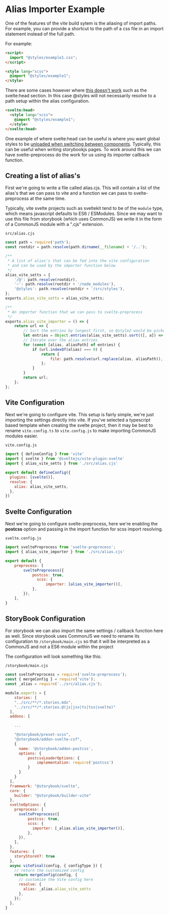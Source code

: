 # Alias Importer Example

One of the features of the vite build sytem is the aliasing of import paths.
For example, you can provide a shortcut to the path of a css file in an import statement instead of the full path.

For example:
```html
<script>
  import "@styles/example1.css";
</script>

<style lang="scss">
  @import "@styles/example1";
</style>
```

There are some cases however where [this doesn't work](https://github.com/sveltejs/vite-plugin-svelte/issues/376)
such as the svelte:head section.
In this case @styles will not necessarily resolve to a path setup within the alias configuration.
```html
<svelte:head>
  <style lang="scss">
    @import "@styles/example1";
  </style>
</svelte:head>
```

One example of where svelte:head can be useful is where you want global styles to be
[unloaded when switching between components](https://github.com/sveltejs/svelte/issues/5530).
Typically, this can be useful when writing storybookjs pages.
To work around this we can have svelte-preprocess do the work for us using its importer callback function.


## Creating a list of alias's

First we're going to write a file called alias.cjs.
This will contain a list of the alias's that we can pass to vite and a function we can pass to svelte-preprocess at the same time.

Typically, vite svelte projects such as sveltekit tend to be of the `module` type, which means javascript defaults to ES6 / ESModules. Since we may want to use this file from storybook (which uses CommonJS) we write it in the form of a CommonJS module with a ".cjs" extension.

`src/alias.cjs`
```js
const path = require('path');
const rootdir = path.resolve(path.dirname(__filename) + '/..');

/**
 * A list of alias's that can be fed into the vite configuration
 * and can be used by the importer function below
 */
alias_vite_setts = {
    '/@': path.resolve(rootdir),
    '~': path.resolve(rootdir + '/node_modules'),
    '@styles': path.resolve(rootdir + '/src/styles'),
};
exports.alias_vite_setts = alias_vite_setts;

/**
 * An importer function that we can pass to svelte-preprocess
 */
exports.alias_vite_importer = () => {
    return url => {
        // Sort the entries by longest first, so @style2 would be picked up before @style
        let entries = Object.entries(alias_vite_setts).sort(([, a]) => -a.length);
        // Iterate over the alias entries
        for (const [alias, aliasPath] of entries) {
            if (url.indexOf(alias) === 0) {
                return {
                    file: path.resolve(url.replace(alias, aliasPath)),
                };
            }
        }
        return url;
    };
};
```


## Vite Configuration

Next we're going to configure vite.
This setup is fairly simple, we're just importing the settings directly into vite.
If you've selected a typescript based template when creating the svelte project, then it may be best to rename `vite.config.ts` to `vite.config.js` to make importing CommonJS modules easier.

`vite.config.js`
```js
import { defineConfig } from 'vite'
import { svelte } from '@sveltejs/vite-plugin-svelte'
import { alias_vite_setts } from './src/alias.cjs'

export default defineConfig({
  plugins: [svelte()],
  resolve: {
    alias: alias_vite_setts,
  },
})
```

## Svelte Configuration

Next we're going to configure svelte-preprocess, here we're enabling the **postcss** option and passing in the import function for scss import resolving.

`svelte.config.js`
```js
import sveltePreprocess from 'svelte-preprocess';
import { alias_vite_importer } from './src/alias.cjs'

export default {
	preprocess: [
		sveltePreprocess({
		    postcss: true,
			  scss: {
				  importer: [alias_vite_importer()],
			},
		}),
	],
}
```

## StoryBook Configuration

For storybook we can also import the same settings / callback function here as well.
Since storybook uses CommonJS we need to rename its configuration to `/storybook/main.cjs`
so that it will be interpreted as a CommonJS and not a ES6 module within the project

The configuration will look something like this:

`/storybook/main.cjs`
```js
const sveltePreprocess = require('svelte-preprocess');
const { mergeConfig } = require('vite');
const _alias = require('../src/alias.cjs');

module.exports = {
    stories: [
    "../src/**/*.stories.mdx",
    "../src/**/*.stories.@(js|jsx|ts|tsx|svelte)"
  ],
  addons: [

    ...

    "@storybook/preset-scss",
    "@storybook/addon-svelte-csf",
    {
      name: '@storybook/addon-postcss',
      options: {
          postcssLoaderOptions: {
              implementation: require('postcss')
          }
      }
    }
  ],
  framework: "@storybook/svelte",
  core: {
    builder: "@storybook/builder-vite"
  },
  svelteOptions: {
    preprocess: [
      sveltePreprocess({
          postcss: true,
          scss: {
            importer: [_alias.alias_vite_importer()],
          },
      }),
    ],
  },
  features: {
    storyStoreV7: true
  },
  async viteFinal(config, { configType }) {
    // return the customized config
    return mergeConfig(config, {
      // customize the Vite config here
      resolve: {
        alias: _alias.alias_vite_setts
      },
    });
  },
}
```
